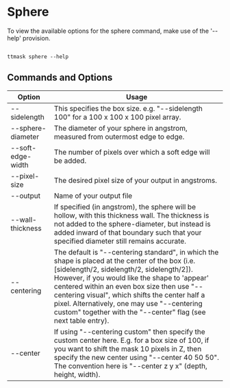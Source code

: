 #  Sphere

To view the available options for the sphere command, make use of the '--help' provision. 

```shell

ttmask sphere --help

```

## Commands and Options

Option | Usage                                                                                                                                                                                                                                      |
------------ |--------------------------------------------------------------------------------------------------------------------------------------------------------------------------------------------------------------------------------------------| 
--sidelength | This specifies the box size. e.g. "--sidelength 100" for a 100 x 100 x 100 pixel array.                                                                                                                                                                             | 
--sphere-diameter  | The diameter of your sphere in angstrom, measured from outermost edge to edge.                                                                                                                                                             |
--soft-edge-width | The number of pixels over which a soft edge will be added.                                                                                                                                                                                 |
--pixel-size  | The desired pixel size of your output in angstroms.                                                                                                                                                          |
--output | Name of your output file                                                                                                                                                                                                |
--wall-thickness  | If specified (in angstrom), the sphere will be hollow, with this thickness wall. The thickness is not added to the sphere-diameter, but instead is added inward of that boundary such that your specified diameter still remains accurate. |
--centering | The default is "--centering standard", in which the shape is placed at the center of the box (i.e. [sidelength/2, sidelength/2, sidelength/2]). However, if you would like the shape to 'appear' centered within an even box size then use "--centering visual", which shifts the center half a pixel. Alternatively, one may use "--centering custom" together with the "--center" flag (see next table entry). 
--center | If using "--centering custom" then specify the custom center here. E.g. for a box size of 100, if you want to shift the mask 10 pixels in Z, then specify the new center using "--center 40 50 50". The convention here is "--center z y x" (depth, height, width).                                                                                                                                    




    